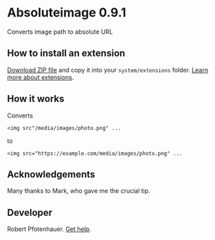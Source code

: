 # Absoluteimage 0.9.1

Converts image path to absolute URL

## How to install an extension

[Download ZIP file](https://github.com/pftnhr/yellow-absoluteimage/archive/refs/heads/main.zip) and copy it into your `system/extensions` folder. [Learn more about extensions](https://github.com/annaesvensson/yellow-update).

## How it works

Converts

    <img src"/media/images/photo.png" ...

to 

    <img src="https://example.com/media/images/photo.png" ...


## Acknowledgements

Many thanks to Mark, who gave me the crucial tip.

## Developer

Robert Pfotenhauer. [Get help](https://datenstrom.se/yellow/help/).
